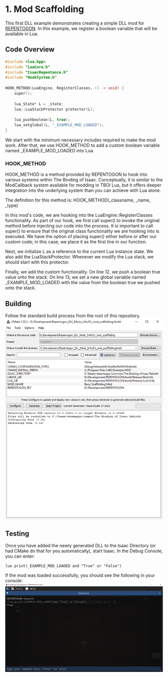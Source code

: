 # 1. Mod Scaffolding
This first DLL example demonstrates creating a simple DLL mod for [REPENTOGON](https://repentogon.com/). In this example, we register a boolean variable that will be available in Lua.

## Code Overview
```cpp
#include <lua.hpp>
#include "LuaCore.h"
#include "IsaacRepentance.h"
#include "HookSystem.h"

HOOK_METHOD(LuaEngine, RegisterClasses, () -> void) {
    super();

    lua_State* L = _state;
    lua::LuaStackProtector protector(L);

    lua_pushboolean(L, true);
    lua_setglobal(L, "_EXAMPLE_MOD_LOADED");
}
```

We start with the minimum necessary includes required to make the mod work. After that, we use HOOK_METHOD to add a custom boolean variable named _EXAMPLE_MOD_LOADED into Lua.

### HOOK_METHOD
HOOK_METHOD is a method provided by REPENTOGON to hook into various systems within The Binding of Isaac. Conceptually, it is similar to the ModCallback system available for modding in TBOI Lua, but it offers deeper integration into the underlying system than you can achieve with Lua alone.

The definition for this method is: HOOK_METHOD(_classname, _name, _type)

In this mod's code, we are hooking into the LuaEngine::RegisterClasses functionality. As part of our hook, we first call super() to invoke the original method before injecting our code into the process. It is important to call super() to ensure that the original class functionality we are hooking into is executed. We have the option of placing super() either before or after our custom code; in this case, we place it as the first line in our function.

Next, we initialize L as a reference to the current Lua instance state. We also add the LuaStackProtector. Whenever we modify the Lua stack, we should start with this protector.

Finally, we add the custom functionality. On line 12, we push a boolean true value onto the stack. On line 13, we set a new global variable named _EXAMPLE_MOD_LOADED with the value from the boolean true we pushed onto the stack.

## Building
Follow the standard build process from the root of this repository.
![01_mod_scaffolding_cmake](/_images/01_mod_scaffolding_cmake.png)

## Testing
Once you have added the newly generated DLL to the Isaac Directory (or had CMake do that for you automatically), start Isaac. In the Debug Console, you can enter:
```
lua print(_EXAMPLE_MOD_LOADED and "True" or "False")
```
If the mod was loaded successfully, you should see the following in your console:
![01_mod_scaffolding](/_images/01_mod_scaffolding.png)

